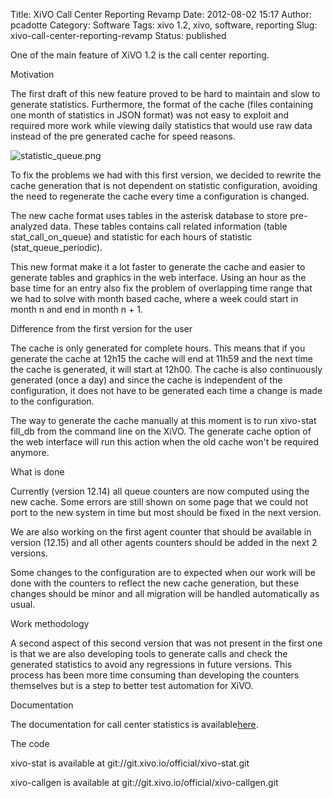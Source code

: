 Title: XiVO Call Center Reporting Revamp
Date: 2012-08-02 15:17
Author: pcadotte
Category: Software
Tags: xivo 1.2, xivo, software, reporting
Slug: xivo-call-center-reporting-revamp
Status: published

One of the main feature of XiVO 1.2 is the call center reporting.

Motivation

The first draft of this new feature proved to be hard to maintain and
slow to generate statistics. Furthermore, the format of the cache (files
containing one month of statistics in JSON format) was not easy to
exploit and required more work while viewing daily statistics that would
use raw data instead of the pre generated cache for speed reasons.

![statistic\_queue.png](/images/blog/.statistic_queue_m.jpg "statistic_queue.png, août 2012")

To fix the problems we had with this first version, we decided to
rewrite the cache generation that is not dependent on statistic
configuration, avoiding the need to regenerate the cache every time a
configuration is changed.

The new cache format uses tables in the asterisk database to store
pre-analyzed data. These tables contains call related information (table
stat\_call\_on\_queue) and statistic for each hours of statistic
(stat\_queue\_periodic).

This new format make it a lot faster to generate the cache and easier to
generate tables and graphics in the web interface. Using an hour as the
base time for an entry also fix the problem of overlapping time range
that we had to solve with month based cache, where a week could start in
month n and end in month n + 1.

Difference from the first version for the user

The cache is only generated for complete hours. This means that if you
generate the cache at 12h15 the cache will end at 11h59 and the next
time the cache is generated, it will start at 12h00. The cache is also
continuously generated (once a day) and since the cache is independent
of the configuration, it does not have to be generated each time a
change is made to the configuration.

The way to generate the cache manually at this moment is to run
xivo-stat fill\_db from the command line on the XiVO. The generate cache
option of the web interface will run this action when the old cache
won't be required anymore.

What is done

Currently (version 12.14) all queue counters are now computed using the
new cache. Some errors are still shown on some page that we could not
port to the new system in time but most should be fixed in the next
version.

We are also working on the first agent counter that should be available
in version (12.15) and all other agents counters should be added in the
next 2 versions.

Some changes to the configuration are to expected when our work will be
done with the counters to reflect the new cache generation, but these
changes should be minor and all migration will be handled automatically
as usual.

Work methodology

A second aspect of this second version that was not present in the first
one is that we are also developing tools to generate calls and check the
generated statistics to avoid any regressions in future versions. This
process has been more time consuming than developing the counters
themselves but is a step to better test automation for XiVO.

Documentation

The documentation for call center statistics is
available[here](http://documentation.xivo.io/dev/contact_center/statistics/statistics.html "Call center statistics").

The code

xivo-stat is available at git://git.xivo.io/official/xivo-stat.git

xivo-callgen is available at git://git.xivo.io/official/xivo-callgen.git

</p>

